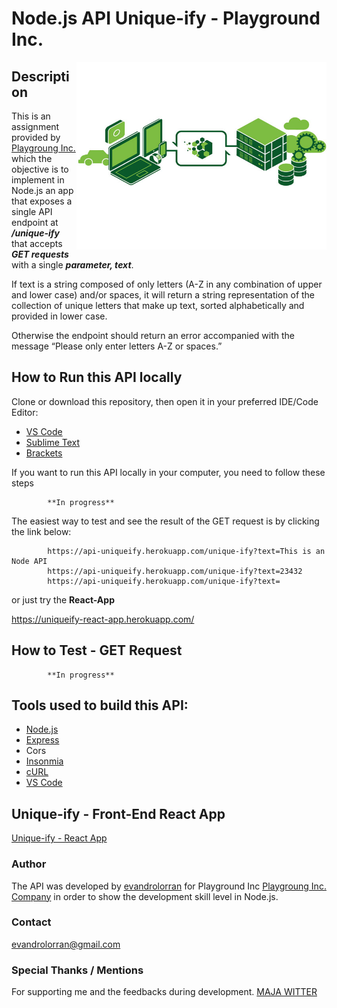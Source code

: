 # Node.js API Unique-ify - Playground Inc.

<img src="./doc/images/Nodejs-API-Server.jpg" width="400" height="300" align="right">

## Description

This is an assignment provided by [Playgroung Inc.](https://playgroundinc.com/) which the objective is to implement in Node.js an app that exposes a single API endpoint at _**/unique-ify**_ that accepts _**GET requests**_ with a single _**parameter, text**_.

If text is a string composed of only letters (A-Z in any combination of upper and lower case) and/or spaces, it will return a string representation of the collection of unique letters that make up text, sorted alphabetically and provided in lower case.

Otherwise the endpoint should return an error accompanied with the message “Please only enter letters A-Z or spaces.”

## How to Run this API locally

Clone or download this repository, then open it in your preferred IDE/Code Editor:

- [VS Code](https://code.visualstudio.com/)
- [Sublime Text](https://www.sublimetext.com/)
- [Brackets](http://brackets.io/)

If you want to run this API locally in your computer, you need to follow these steps

            **In progress**

The easiest way to test and see the result of the GET request is by clicking the link below:

            https://api-uniqueify.herokuapp.com/unique-ify?text=This is an Node API
            https://api-uniqueify.herokuapp.com/unique-ify?text=23432
            https://api-uniqueify.herokuapp.com/unique-ify?text=
            

or just try the **React-App**

https://uniqueify-react-app.herokuapp.com/

## How to Test - GET Request

            **In progress**

## Tools used to build this API:

- [Node.js](https://nodejs.org/en/)
- [Express](https://expressjs.com/)
- Cors
- [Insonmia](https://insomnia.rest/)
- [cURL](https://curl.haxx.se/)
- [VS Code](https://code.visualstudio.com/)

## Unique-ify - Front-End React App

[Unique-ify - React App](https://github.com/evandrolorran/uniqueify-react-app)

### Author

The API was developed by [evandrolorran](https://github.com/evandrolorran) for Playground Inc [Playgroung Inc. Company](https://playgroundinc.com/) in order to show the development skill level in Node.js.

### Contact

evandrolorran@gmail.com

### Special Thanks / Mentions

For supporting me and the feedbacks during development. [MAJA WITTER](https://twitter.com/wchwd)
